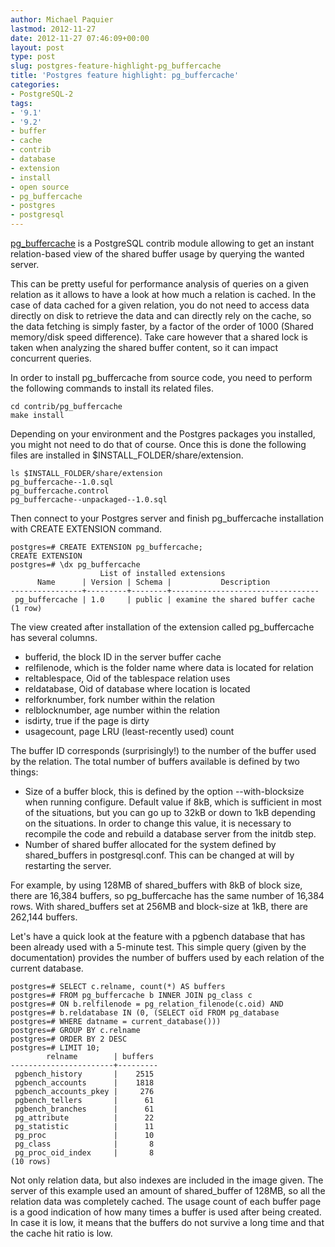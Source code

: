 ```yaml
---
author: Michael Paquier
lastmod: 2012-11-27
date: 2012-11-27 07:46:09+00:00
layout: post
type: post
slug: postgres-feature-highlight-pg_buffercache
title: 'Postgres feature highlight: pg_buffercache'
categories:
- PostgreSQL-2
tags:
- '9.1'
- '9.2'
- buffer
- cache
- contrib
- database
- extension
- install
- open source
- pg_buffercache
- postgres
- postgresql
---
```


[pg\_buffercache](http://www.postgresql.org/docs/current/static/pgbuffercache.html) is a PostgreSQL contrib module allowing to get an instant relation-based view of the shared buffer usage by querying the wanted server.

This can be pretty useful for performance analysis of queries on a given relation as it allows to have a look at how much a relation is cached. In the case of data cached for a given relation, you do not need to access data directly on disk to retrieve the data and can directly rely on the cache, so the data fetching is simply faster, by a factor of the order of 1000 (Shared memory/disk speed difference). Take care however that a shared lock is taken when analyzing the shared buffer content, so it can impact concurrent queries.

In order to install pg\_buffercache from source code, you need to perform the following commands to install its related files.

    cd contrib/pg_buffercache
    make install

Depending on your environment and the Postgres packages you installed, you might not need to do that of course. Once this is done the following files are installed in $INSTALL_FOLDER/share/extension.

    ls $INSTALL_FOLDER/share/extension
    pg_buffercache--1.0.sql
    pg_buffercache.control
    pg_buffercache--unpackaged--1.0.sql

Then connect to your Postgres server and finish pg_buffercache installation with CREATE EXTENSION command.

    postgres=# CREATE EXTENSION pg_buffercache;
    CREATE EXTENSION
    postgres=# \dx pg_buffercache
                        List of installed extensions
          Name      | Version | Schema |           Description           
    ----------------+---------+--------+---------------------------------
     pg_buffercache | 1.0     | public | examine the shared buffer cache
    (1 row)

The view created after installation of the extension called pg_buffercache has several columns.

  * bufferid, the block ID in the server buffer cache
  * relfilenode, which is the folder name where data is located for relation
  * reltablespace, Oid of the tablespace relation uses
  * reldatabase, Oid of database where location is located
  * relforknumber, fork number within the relation
  * relblocknumber, age number within the relation
  * isdirty, true if the page is dirty
  * usagecount, page LRU (least-recently used) count

The buffer ID corresponds (surprisingly!) to the number of the buffer used by the relation. The total number of buffers available is defined by two things:

  * Size of a buffer block, this is defined by the option --with-blocksize when running configure. Default value if 8kB, which is sufficient in most of the situations, but you can go up to 32kB or down to 1kB depending on the situations. In order to change this value, it is necessary to recompile the code and rebuild a database server from the initdb step.
  * Number of shared buffer allocated for the system defined by shared\_buffers in postgresql.conf. This can be changed at will by restarting the server.

For example, by using 128MB of shared\_buffers with 8kB of block size, there are 16,384 buffers, so pg\_buffercache has the same number of 16,384 rows.
With shared\_buffers set at 256MB and block-size at 1kB, there are 262,144 buffers.

Let's have a quick look at the feature with a pgbench database that has been already used with a 5-minute test. This simple query (given by the documentation) provides the number of buffers used by each relation of the current database.

    postgres=# SELECT c.relname, count(*) AS buffers
    postgres=# FROM pg_buffercache b INNER JOIN pg_class c
    postgres=# ON b.relfilenode = pg_relation_filenode(c.oid) AND
    postgres=# b.reldatabase IN (0, (SELECT oid FROM pg_database
    postgres=# WHERE datname = current_database()))
    postgres=# GROUP BY c.relname
    postgres=# ORDER BY 2 DESC
    postgres=# LIMIT 10;
            relname        | buffers 
    -----------------------+---------
     pgbench_history       |    2515
     pgbench_accounts      |    1818
     pgbench_accounts_pkey |     276
     pgbench_tellers       |      61
     pgbench_branches      |      61
     pg_attribute          |      22
     pg_statistic          |      11
     pg_proc               |      10
     pg_class              |       8
     pg_proc_oid_index     |       8
    (10 rows)

Not only relation data, but also indexes are included in the image given. The server of this example used an amount of shared_buffer of 128MB, so all the relation data was completely cached. The usage count of each buffer page is a good indication of how many times a buffer is used after being created. In case it is low, it means that the buffers do not survive a long time and that the cache hit ratio is low.
